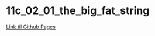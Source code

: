 # 11c_02_01_the_big_fat_string

[Link til Github Pages](https://nikl1565.github.io/11c_02_01_the_big_fat_string/)

